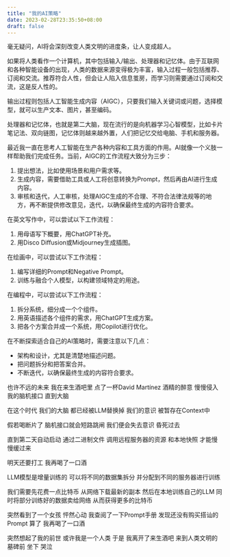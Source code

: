 ```yaml
---
title: "我的AI策略"
date: 2023-02-28T23:35:50+08:00
draft: false
---
```


毫无疑问，AI将会深刻改变人类文明的进度条，让人变成超人。

如果将人类看作一个计算机，其中包括输入/输出、处理器和记忆体。由于互联网和各种智能设备的出现，人类的数据来源变得极为丰富，输入过程一般包括推荐、订阅和交流。推荐符合人性，但会让人陷入信息茧房，而学习则需要通过订阅和交流，这是反人性的。

输出过程则包括人工智能生成内容（AIGC），只要我们输入关键词或问题，选择模型，就可以生产文本、图片，甚至编码。

处理器和记忆体，也就是第二大脑，现在流行的是向机器学习心智模型，比如卡片笔记法、双向链图，记忆体则越来越外置，人们把记忆交给电脑、手机和服务器。

最近我一直在思考人工智能在生产各种内容和工具方面的作用。AI就像一个义肢一样帮助我们完成任务。当前，AIGC的工作流程大致分为三步：

1. 提出想法，比如使用场景和用户需求等。
2. 生成内容，需要借助工具或人工将创意转换为Prompt，然后再由AI进行生成内容。
3. 审核和迭代，人工审核，处理AIGC生成的不合理、不符合法律法规等的地方，再不断提供修改意见，迭代，以确保最终生成的内容符合要求。

在英文写作中，可以尝试以下工作流程：

1.  用母语写下概要，用ChatGPT补充。
2.  用Disco Diffusion或Midjourney生成插图。

在绘画中，可以尝试以下工作流程：

1. 编写详细的Prompt和Negative Prompt。
2. 训练与融合个人模型，以构建领域特定的用途。

在编程中，可以尝试以下工作流程：

1. 拆分系统，细分成一个个组件。
2. 用英语描述各个组件的需求，用ChatGPT生成方案。
3. 把各个方案合并成一个系统，用Copilot进行优化。

在不断探索适合自己的AI策略时，需要注意以下几点：

- 架构和设计，尤其是清楚地描述问题。
- 把问题拆分和把答案合并。
- 不断迭代，以确保最终生成的内容符合要求。

也许不远的未来
我在来生酒吧里
点了一杯David Martínez
酒精的醉意
慢慢侵入我的脑机接口
直到大脑

在这个时代
我们的大脑
都已经被LLM替换掉
我们的意识
被暂存在Context中

假若喝断片了
脑机接口就会短路跳闸
我们便会失去意识
昏死过去

直到第二天自动启动
通过二进制文件
调用远程服务器的资源
和本地快照
才能慢慢缓过来

明天还要打工
我再喝了一口酒

LLM模型是增量训练的
可以将不同的数据集拆分
并分配到不同的服务器进行训练

我们需要先花费一点比特币
从网络下载最新的副本
然后在本地训练自己的LLM
同时将部分训练好的数据卖给网络
从而获得更多的比特币

突然看到了一个女孩
怦然心动
我查阅了一下Prompt手册
发现还没有购买搭讪的Prompt
算了
我再喝了一口酒

突然想起了我的前世
或许我是一个人类
于是
我离开了来生酒吧
来到人类文明的墓碑前
坐下
哭泣